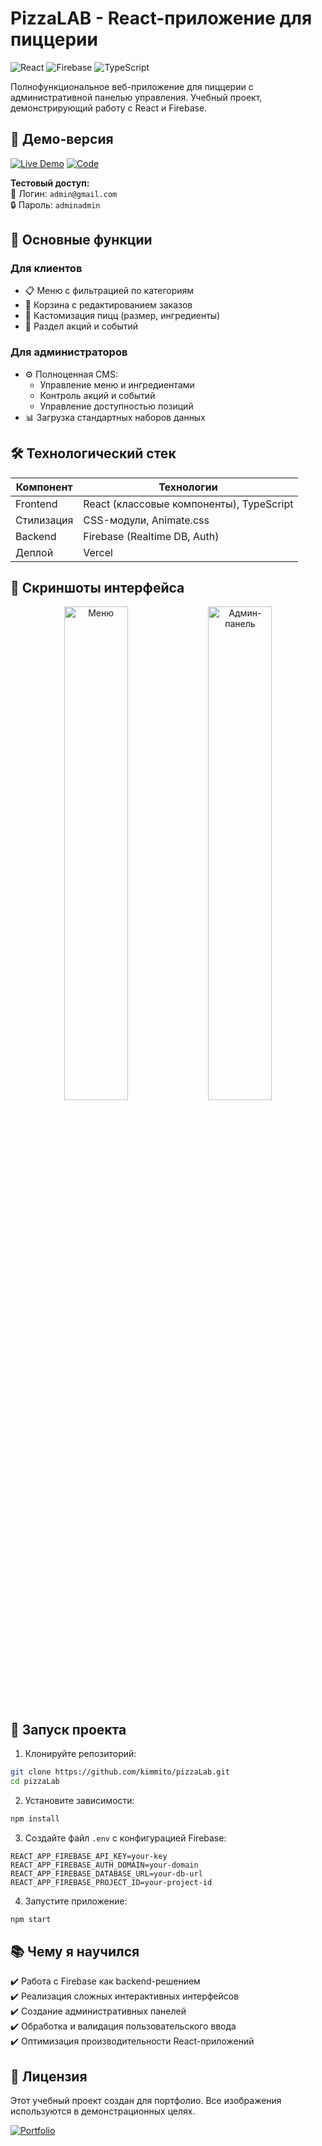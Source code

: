 
# PizzaLAB - React-приложение для пиццерии

![React](https://img.shields.io/badge/React-20232A?logo=react&logoColor=61DAFB)
![Firebase](https://img.shields.io/badge/Firebase-FFCA28?logo=firebase&logoColor=black)
![TypeScript](https://img.shields.io/badge/TypeScript-3178C6?logo=typescript&logoColor=white)

Полнофункциональное веб-приложение для пиццерии с административной панелью управления. Учебный проект, демонстрирующий работу с React и Firebase.

## 🍕 Демо-версия

[![Live Demo](https://img.shields.io/badge/Live_Demo-FF7139?style=for-the-badge)](https://pizza-lab-red.vercel.app)
[![Code](https://img.shields.io/badge/Code-black?style=for-the-badge)](https://github.com/kimmito/pizzaLab)

**Тестовый доступ:**  
🔑 Логин: `admin@gmail.com`  
🔒 Пароль: `adminadmin`

## 🌟 Основные функции

### Для клиентов
- 📋 Меню с фильтрацией по категориям
- 🛒 Корзина с редактированием заказов
- 🧩 Кастомизация пицц (размер, ингредиенты)
- 🎉 Раздел акций и событий

### Для администраторов
- ⚙️ Полноценная CMS:
  - Управление меню и ингредиентами
  - Контроль акций и событий
  - Управление доступностью позиций
- 📊 Загрузка стандартных наборов данных

## 🛠 Технологический стек

| Компонент       | Технологии                          |
|----------------|-------------------------------------|
| Frontend       | React (классовые компоненты), TypeScript |
| Стилизация     | CSS-модули, Animate.css            |
| Backend        | Firebase (Realtime DB, Auth)       |
| Деплой         | Vercel                             |

## 📸 Скриншоты интерфейса

<div align="center">
  <img src="screenshots/menu.jpg" width="45%" alt="Меню">
  <img src="screenshots/admin.jpg" width="45%" alt="Админ-панель">  
</div>

## 🚀 Запуск проекта

1. Клонируйте репозиторий:
```bash
git clone https://github.com/kimmito/pizzaLab.git
cd pizzaLab
```

2. Установите зависимости:
```bash
npm install
```

3. Создайте файл `.env` с конфигурацией Firebase:
```
REACT_APP_FIREBASE_API_KEY=your-key
REACT_APP_FIREBASE_AUTH_DOMAIN=your-domain
REACT_APP_FIREBASE_DATABASE_URL=your-db-url
REACT_APP_FIREBASE_PROJECT_ID=your-project-id
```

4. Запустите приложение:
```bash
npm start
```

## 📚 Чему я научился

✔️ Работа с Firebase как backend-решением  
✔️ Реализация сложных интерактивных интерфейсов  
✔️ Создание административных панелей  
✔️ Обработка и валидация пользовательского ввода  
✔️ Оптимизация производительности React-приложений  

## 📜 Лицензия

Этот учебный проект создан для портфолио. Все изображения используются в демонстрационных целях.

[![Portfolio](https://img.shields.io/badge/Моё_портфолио-000000?style=flat)](https://ваш-сайт.ру)
```
